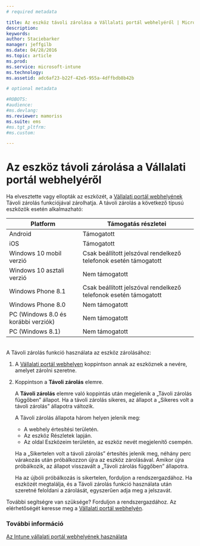 ```yaml
---
# required metadata

title: Az eszköz távoli zárolása a Vállalati portál webhelyéről | Microsoft Intune
description:
keywords:
author: Staciebarker
manager: jeffgilb
ms.date: 04/28/2016
ms.topic: article
ms.prod:
ms.service: microsoft-intune
ms.technology:
ms.assetid: adc6af23-b22f-42e5-955a-4dffbdb8b42b

# optional metadata

#ROBOTS:
#audience:
#ms.devlang:
ms.reviewer: mamoriss
ms.suite: ems
#ms.tgt_pltfrm:
#ms.custom:

---
```



# Az eszköz távoli zárolása a Vállalati portál webhelyéről

Ha elvesztette vagy ellopták az eszközét, a [Vállalati portál webhelyének](http://portal.manage.microsoft.com) Távoli zárolás funkciójával zárolhatja. A távoli zárolás a következő típusú eszközök esetén alkalmazható:

Platform  |Támogatás részletei  
---------|---------
Android | Támogatott       
iOS | Támogatott
Windows 10 mobil verzió | Csak beállított jelszóval rendelkező telefonok esetén támogatott     
Windows 10 asztali verzió | Nem támogatott  
Windows Phone 8.1 | Csak beállított jelszóval rendelkező telefonok esetén támogatott
Windows Phone 8.0 | Nem támogatott
PC (Windows 8.0 és korábbi verziók) | Nem támogatott       
PC (Windows 8.1) | Nem támogatott

</br>
A Távoli zárolás funkció használata az eszköz zárolásához:

1.  A [Vállalati portál webhelyen](http://portal.manage.microsoft.com) koppintson annak az eszköznek a nevére, amelyet zárolni szeretne.

2.  Koppintson a **Távoli zárolás** elemre.

    A **Távoli zárolás** elemre való koppintás után megjelenik a „Távoli zárolás függőben” állapot.  Ha a távoli zárolás sikeres, az állapot a „Sikeres volt a távoli zárolás” állapotra változik.

    A Távoli zárolás állapota három helyen jelenik meg:

    * A webhely értesítési területén. 
    * Az eszköz Részletek lapján.
    * Az oldal Eszközeim területén, az eszköz nevét megjelenítő csempén.

    Ha a „Sikertelen volt a távoli zárolás” értesítés jelenik meg, néhány perc várakozás után próbálkozzon újra az eszköz zárolásával. Amikor újra próbálkozik, az állapot visszavált a „Távoli zárolás függőben” állapotra. 

    Ha az újbóli próbálkozás is sikertelen, forduljon a rendszergazdához. Ha eszközét megtalálja, és a Távoli zárolás funkció használata után szeretné feloldani a zárolását, egyszerűen adja meg a jelszavát.

További segítségre van szüksége? Forduljon a rendszergazdához. Az elérhetőségét keresse meg a [Vállalati portál webhelyén](http://portal.manage.microsoft.com).

### További információ
[Az Intune vállalati portál webhelyének használata](using-the-intune-company-portal-website.md)

<!--HONumber=Jun16_HO2-->


